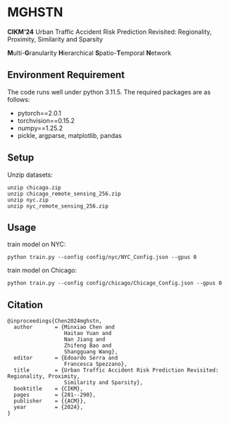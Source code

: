 # MGHSTN

**CIKM‘24** Urban Traffic Accident Risk Prediction Revisited: Regionality, Proximity, Similarity and Sparsity

**M**ulti-**G**ranularity **H**ierarchical **S**patio-**T**emporal **N**etwork

## Environment Requirement

The code runs well under python 3.11.5. The required packages are as follows:

- pytorch==2.0.1
- torchvision==0.15.2
- numpy==1.25.2
- pickle, argparse, matplotlib, pandas

## Setup

Unzip datasets:

```
unzip chicago.zip
unzip chicago_remote_sensing_256.zip
unzip nyc.zip
unzip nyc_remote_sensing_256.zip
```

## Usage

train model on NYC:
```
python train.py --config config/nyc/NYC_Config.json --gpus 0
```


train model on Chicago:
```
python train.py --config config/chicago/Chicago_Config.json --gpus 0
```


## Citation

```
@inproceedings{Chen2024mghstn,
  author       = {Minxiao Chen and
                  Haitao Yuan and
                  Nan Jiang and
                  Zhifeng Bao and
                  Shangguang Wang},
  editor       = {Edoardo Serra and
                  Francesca Spezzano},
  title        = {Urban Traffic Accident Risk Prediction Revisited: Regionality, Proximity,
                  Similarity and Sparsity},
  booktitle    = {CIKM},
  pages        = {281--290},
  publisher    = {{ACM}},
  year         = {2024},
}
```